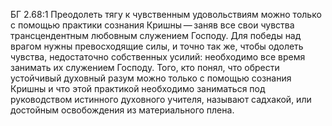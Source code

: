 БГ 2.68:1	Преодолеть тягу к чувственным удовольствиям можно только с помощью практики сознания Кришны — заняв все свои чувства трансцендентным любовным служением Господу. Для победы над врагом нужны превосходящие силы, и точно так же, чтобы одолеть чувства, недостаточно собственных усилий: необходимо все время занимать их служением Господу. Того, кто понял, что обрести устойчивый духовный разум можно только с помощью сознания Кришны и что этой практикой необходимо заниматься под руководством истинного духовного учителя, называют садхакой, или достойным освобождения из материального плена.